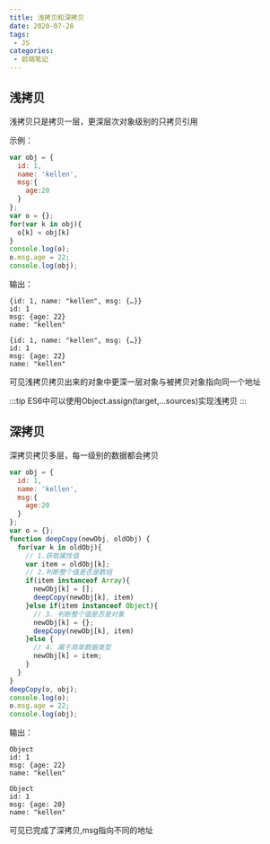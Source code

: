 ```yaml
---
title: 浅拷贝和深拷贝
date: 2020-07-28
tags:
 - JS
categories:
 - 前端笔记
---
```


## 浅拷贝
浅拷贝只是拷贝一层，更深层次对象级别的只拷贝引用

示例：
```js
var obj = {
  id: 1,
  name: 'kellen',
  msg:{
    age:20
  }
};
var o = {};
for(var k in obj){
  o[k] = obj[k]
}
console.log(o);
o.msg.age = 22;
console.log(obj);
```
输出：
```
{id: 1, name: "kellen", msg: {…}}
id: 1
msg: {age: 22}
name: "kellen"

{id: 1, name: "kellen", msg: {…}}
id: 1
msg: {age: 22}
name: "kellen"
```
可见浅拷贝拷贝出来的对象中更深一层对象与被拷贝对象指向同一个地址

:::tip
ES6中可以使用Object.assign(target,...sources)实现浅拷贝
:::

## 深拷贝
深拷贝拷贝多层，每一级别的数据都会拷贝

```js
var obj = {
  id: 1,
  name: 'kellen',
  msg:{
    age:20
  }
};
var o = {};
function deepCopy(newObj, oldObj) {
  for(var k in oldObj){
    // 1.获取属性值
    var item = oldObj[k];
    // 2.判断整个值是否是数组
    if(item instanceof Array){
      newObj[k] = [];
      deepCopy(newObj[k], item)
    }else if(item instanceof Object){
      // 3. 判断整个值是否是对象
      newObj[k] = {};
      deepCopy(newObj[k], item)
    }else {
      // 4. 属于简单数据类型
      newObj[k] = item;
    }
  }
}
deepCopy(o, obj);
console.log(o);
o.msg.age = 22;
console.log(obj);
```
输出：
```
Object
id: 1
msg: {age: 22}
name: "kellen"

Object
id: 1
msg: {age: 20}
name: "kellen"
```
可见已完成了深拷贝,msg指向不同的地址